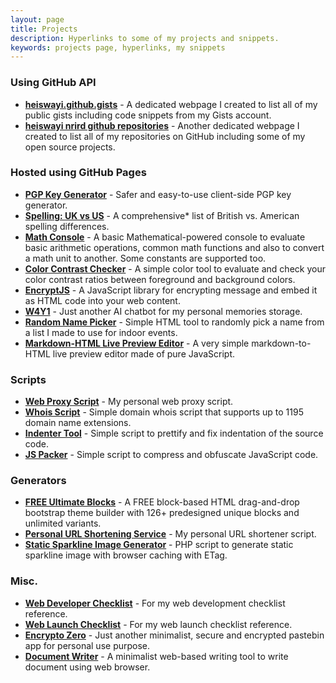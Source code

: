 ```yaml
---
layout: page
title: Projects
description: Hyperlinks to some of my projects and snippets.
keywords: projects page, hyperlinks, my snippets
---
```


### Using GitHub API

- [**heiswayi.github.gists**](http://heiswayi.github.io/my-gists/) - A dedicated webpage I created to list all of my public gists including code snippets from my Gists account.
- [**heiswayi nrird github repositories**](http://heiswayi.github.io/my-repos/) - Another dedicated webpage I created to list all of my repositories on GitHub including some of my open source projects.

### Hosted using GitHub Pages

- [**PGP Key Generator**](http://heiswayi.github.io/pgp/) - Safer and easy-to-use client-side PGP key generator.
- [**Spelling: UK vs US**](http://heiswayi.github.io/spelling-uk-vs-us) - A comprehensive* list of British vs. American spelling differences.
- [**Math Console**](http://heiswayi.github.io/math-console/) - A basic Mathematical-powered console to evaluate basic arithmetic operations, common math functions and also to convert a math unit to another. Some constants are supported too.
- [**Color Contrast Checker**](http://heiswayi.github.io/color-contrast-checker) - A simple color tool to evaluate and check your color contrast ratios between foreground and background colors.
- [**EncryptJS**](http://heiswayi.github.io/encryptjs/) - A JavaScript library for encrypting message and embed it as HTML code into your web content.
- [**W4Y1**](http://heiswayi.github.io/w4y1/) - Just another AI chatbot for my personal memories storage.
- [**Random Name Picker**](http://heiswayi.github.io/random-name-picker/) - Simple HTML tool to randomly pick a name from a list I made to use for indoor events.
- [**Markdown-HTML Live Preview Editor**](http://heiswayi.github.io/markdown-editor) - A very simple markdown-to-HTML live preview editor made of pure JavaScript.

### Scripts

- [**Web Proxy Script**](http://nrird.xyz/proxy/) - My personal web proxy script.
- [**Whois Script**](http://nrird.xyz/scripts/whois/) - Simple domain whois script that supports up to 1195 domain name extensions.
- [**Indenter Tool**](http://nrird.xyz/scripts/indenter-tool/) - Simple script to prettify and fix indentation of the source code.
- [**JS Packer**](http://nrird.xyz/scripts/js-packer/) - Simple script to compress and obfuscate JavaScript code.

### Generators

- [**FREE Ultimate Blocks**](http://nrird.xyz/ultimate-blocks) - A FREE block-based HTML drag-and-drop bootstrap theme builder with 126+ predesigned unique blocks and unlimited variants.
- [**Personal URL Shortening Service**](http://nrird.xyz/scripts/url-shortener/) - My personal URL shortener script.
- [**Static Sparkline Image Generator**](http://nrird.xyz/scripts/sparkline/) - PHP script to generate static sparkline image with browser caching with ETag.

### Misc.

- [**Web Developer Checklist**](http://nrird.xyz/web-developer-checklist) -  For my web development checklist reference.
- [**Web Launch Checklist**](http://nrird.xyz/web-launch-checklist) -  For my web launch checklist reference.
- [**Encrypto Zero**](https://nrird.xyz/encrypto-zero) - Just another minimalist, secure and encrypted pastebin app for personal use purpose.
- [**Document Writer**](https://nrird.xyz/document-writer) - A minimalist web-based writing tool to write document using web browser.
